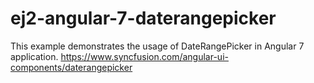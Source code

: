 # ej2-angular-7-daterangepicker
This example demonstrates the usage of DateRangePicker in Angular 7 application.   https://www.syncfusion.com/angular-ui-components/daterangepicker
